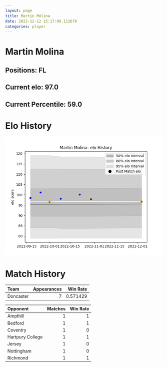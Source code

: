 ```yaml
---  
layout: page  
title: Martin Molina  
date: 2022-12-12 15:17:09.112678  
categories: player  
---
```

# Martin Molina

## Positions: FL

## Current elo: 97.0

## Current Percentile: 59.0

# Elo History


![elo history](history_MartinMolina.png)
# Match History


| Team      |   Appearances |   Win Rate |
|:----------|--------------:|-----------:|
| Doncaster |             7 |   0.571429 |

| Opponent         |   Matches |   Win Rate |
|:-----------------|----------:|-----------:|
| Ampthill         |         1 |          1 |
| Bedford          |         1 |          1 |
| Coventry         |         1 |          0 |
| Hartpury College |         1 |          1 |
| Jersey           |         1 |          0 |
| Nottingham       |         1 |          0 |
| Richmond         |         1 |          1 |